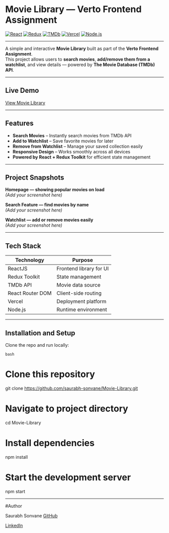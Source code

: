# Movie Library — Verto Frontend Assignment

[![React](https://img.shields.io/badge/React-20232A?style=for-the-badge&logo=react&logoColor=61DAFB)](https://react.dev/)
[![Redux](https://img.shields.io/badge/Redux-593D88?style=for-the-badge&logo=redux&logoColor=white)](https://redux.js.org/)
[![TMDb](https://img.shields.io/badge/TMDb-01B4E4?style=for-the-badge&logo=themoviedatabase&logoColor=white)](https://www.themoviedb.org/)
[![Vercel](https://img.shields.io/badge/Vercel-000000?style=for-the-badge&logo=vercel&logoColor=white)](https://vercel.com/)
[![Node.js](https://img.shields.io/badge/Node.js-339933?style=for-the-badge&logo=nodedotjs&logoColor=white)](https://nodejs.org/)

---

A simple and interactive **Movie Library** built as part of the **Verto Frontend Assignment**.  
This project allows users to **search movies**, **add/remove them from a watchlist**, and view details — powered by **The Movie Database (TMDb) API**.

---

## Live Demo
[View Movie Library](https://movie-library-verto.vercel.app/)

---

## Features

- **Search Movies** – Instantly search movies from TMDb API  
- **Add to Watchlist** – Save favorite movies for later  
- **Remove from Watchlist** – Manage your saved collection easily  
- **Responsive Design** – Works smoothly across all devices  
- **Powered by React + Redux Toolkit** for efficient state management

---

## Project Snapshots

**Homepage — showing popular movies on load**  
*(Add your screenshot here)*  

**Search Feature — find movies by name**  
*(Add your screenshot here)*  

**Watchlist — add or remove movies easily**  
*(Add your screenshot here)*  

---

## Tech Stack

| Technology | Purpose |
|-------------|----------|
| ReactJS | Frontend library for UI |
| Redux Toolkit | State management |
| TMDb API | Movie data source |
| React Router DOM | Client-side routing |
| Vercel | Deployment platform |
| Node.js | Runtime environment |

---

## Installation and Setup

Clone the repo and run locally:

```bash```
# Clone this repository
git clone https://github.com/saurabh-sonvane/Movie-Library.git

# Navigate to project directory
cd Movie-Library

# Install dependencies
npm install

# Start the development server
npm start

---

#Author

Saurabh Sonvane
[GitHub](https://github.com/saurabh-sonvane)

[LinkedIn](https://www.linkedin.com/in/saurabh-sonvane-64106017b/)
